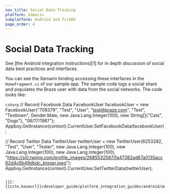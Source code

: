 ```yaml
---
nav_title: Social Data Tracking
platform: Xamarin
subplatform: Android and FireOS
page_order: 4
---
```

# Social Data Tracking

See [the Android integration instructions][1] for in depth discussion of social data best practices and interfaces.

You can see the Xamarin binding accessing these interfaces in the `HomeFragment.cs` of our sample app.  The sample code logs a social share and populates the Braze user with data from the social networks.  The code looks like:

```csharp```
// Record Facebook Data
FacebookUser facebookUser = new FacebookUser("708379", "Test", "User", "test@braze.com", "Test", "Testtown", Gender.Male, new Java.Lang.Integer(100), new String[]{"Cats", "Dogs"}, "06/17/1987");
Appboy.GetInstance(context).CurrentUser.SetFacebookData(facebookUser);

// Record Twitter Data
TwitterUser twitterUser = new TwitterUser(6253282, "Test", "User", "Tester",  new Java.Lang.Integer(100), new Java.Lang.Integer(100), new Java.Lang.Integer(100), "https://si0.twimg.com/profile_images/2685532587/fa47382ad67a0135acc62d4c6b49dbdc_bigger.jpeg");
Appboy.GetInstance(context).CurrentUser.SetTwitterData(twitterUser);
```

[1]: {{site.baseurl}}/developer_guide/platform_integration_guides/android/analytics/social_data_tracking/
